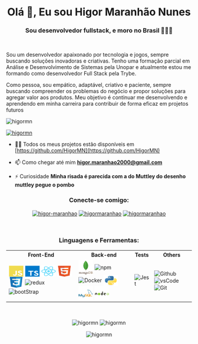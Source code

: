 <h1 align="center">Olá 👋, Eu sou Higor Maranhão Nunes</h1>
<h3 align="center">Sou desenvolvedor fullstack, e moro no Brasil 👨🏽‍💻</h3><br />

Sou um desenvolvedor apaixonado por tecnologia e jogos, sempre buscando soluções inovadoras e criativas. Tenho uma formação parcial em Análise e Desenvolvimento de Sistemas pela Unopar e atualmente estou me formando como desenvolvedor Full Stack pela Trybe.

Como pessoa, sou empático, adaptável, criativo e paciente, sempre buscando compreender os problemas do negócio e propor soluções para agregar valor aos produtos. Meu objetivo é continuar me desenvolvendo e aprendendo em minha carreira para contribuir de forma eficaz em projetos futuros

<p align="left"> <img src="https://komarev.com/ghpvc/?username=higormn&label=Profile%20views&color=0e75b6&style=flat" alt="higormn" /> </p>

<p align="left"> <a href="https://github.com/ryo-ma/github-profile-trophy"><img src="https://github-profile-trophy.vercel.app/?username=higormn" alt="higormn" /></a> </p>

- 👨‍💻 Todos os meus projetos estão disponíveis em [https://github.com/HigorMN](https://github.com/HigorMN)

- 📫 Como chegar até mim **higor.maranhao2000@gmail.com**

- ⚡ Curiosidade **Minha risada é parecida com a do Muttley do desenho muttley pegue o pombo**

<h3 align="center">Conecte-se comigo:</h3>
<p align="center">
<a href="https://linkedin.com/in/higor-maranhao" target="blank"><img align="center" src="https://raw.githubusercontent.com/rahuldkjain/github-profile-readme-generator/master/src/images/icons/Social/linked-in-alt.svg" alt="higor-maranhao" height="30" width="40" /></a>
<a href="https://instagram.com/higormaranhao" target="blank"><img align="center" src="https://raw.githubusercontent.com/rahuldkjain/github-profile-readme-generator/master/src/images/icons/Social/instagram.svg" alt="higormaranhao" height="30" width="40" /></a>
 <a href="mailto: higor.maranhao2000@gmail.com" target="blank"><img align="center" src="https://www.kibrispdr.org/data/601/gmail-icon-18.jpg" alt="higormaranhao" height="40" width="40" /></a>
</p>

<br />

<h3 align="center">Linguagens e Ferramentas:</h3>
<table align="center">
  <tr>
    <th>Front-End</th>
    <th>Back-end</th>
    <th>Tests</th>
    <th>Others</th>
  </tr>
  <tr>
    <td>
      <img align="center" alt="Js" height="30" width="40" src="https://raw.githubusercontent.com/devicons/devicon/master/icons/javascript/javascript-plain.svg">
      <img align="center" alt="Ts" height="30" width="40" src="https://raw.githubusercontent.com/devicons/devicon/master/icons/typescript/typescript-plain.svg">
      <img align="center" alt="React" height="30" width="40" src="https://raw.githubusercontent.com/devicons/devicon/master/icons/react/react-original.svg">
      <img align="center" alt="HTML" height="30" width="40" src="https://raw.githubusercontent.com/devicons/devicon/master/icons/html5/html5-original.svg">
      <img align="center" alt="CSS" height="30" width="40" src="https://raw.githubusercontent.com/devicons/devicon/master/icons/css3/css3-original.svg">
      <img align="center" alt="redux" height="30" width="40" src="https://cdn.jsdelivr.net/gh/devicons/devicon/icons/redux/redux-original.svg">
      <img align="center" alt="bootStrap" height="30" width="40" src="https://cdn.jsdelivr.net/gh/devicons/devicon/icons/bootstrap/bootstrap-original.svg">
    </td>
    <td>
       <img align="center" alt="mongodb" src="https://raw.githubusercontent.com/devicons/devicon/master/icons/mongodb/mongodb-original-wordmark.svg" width="40" height="40"/>
       <img align="center" alt="npm" height="30" width="40" src="https://cdn.jsdelivr.net/gh/devicons/devicon/icons/npm/npm-original-wordmark.svg">
       <img align="center" alt="Docker" height="30" width="40" src="https://cdn.jsdelivr.net/gh/devicons/devicon/icons/docker/docker-original-wordmark.svg">
       <img align="center" alt="Python" height="30" width="40" src="https://raw.githubusercontent.com/devicons/devicon/master/icons/python/python-original.svg">
       <img align="center" alt="mysql" src="https://raw.githubusercontent.com/devicons/devicon/master/icons/mysql/mysql-original-wordmark.svg" width="40" height="40"/>
       <img align="center" alt="nodejs" src="https://raw.githubusercontent.com/devicons/devicon/master/icons/nodejs/nodejs-original-wordmark.svg"  width="40" height="40"/>
    </td>
    <td>
       <img align="center" alt="Jest" height="30" width="40" src="https://cdn.jsdelivr.net/gh/devicons/devicon/icons/jest/jest-plain.svg">
    </td>
    <td>
       <img align="center" alt="Github" height="30" width="40" src="https://cdn.jsdelivr.net/gh/devicons/devicon/icons/github/github-original.svg">
       <img align="center" alt="vsCode" height="30" width="40" src="https://cdn.jsdelivr.net/gh/devicons/devicon/icons/vscode/vscode-original.svg">
       <img align="center" alt="Git" height="30" width="40" src="https://cdn.jsdelivr.net/gh/devicons/devicon/icons/git/git-original.svg">
    </td>
  </tr>
</table>

<br />

<p align="center"><img align="center" src="https://github-readme-streak-stats.herokuapp.com/?user=higormn&theme=dark" alt="higormn" width="300" />&nbsp;<img align="center" src="https://github-readme-stats.vercel.app/api?username=higormn&show_icons=true&theme=dark&locale=en" alt="higormn" width="300" /></p>

<p align="center"><img align="center" src="https://github-readme-stats.vercel.app/api/top-langs?username=higormn&show_icons=true&theme=dark&locale=en&layout=compact" alt="higormn" width="300" /></p>
